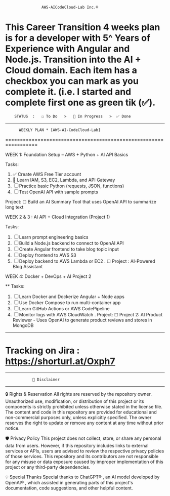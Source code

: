                     AWS-AICodeCloud-Lab Inc.®          
This Career Transition 4 weeks plan is for a developer with 5^ Years of Experience with Angular and Node.js. 
Transition into the AI + Cloud domain. Each item has a checkbox you can mark as you complete it. (i.e. I started and complete first one as green tik (✅).
===================================================================
        STATUS  :   ☐ To Do   >   🔄 In Progress   >  ✅ Done
*******************************************************************
          WEEKLY PLAN * [AWS-AI-CodeCloud-Lab]                           
=================================================================

WEEK 1: Foundation Setup – AWS + Python + AI API Basics

Tasks:
1. ✅ Create AWS Free Tier account
2. 🔄 Learn IAM, S3, EC2, Lambda, and API Gateway
3. ☐ Practice basic Python (requests, JSON, functions)
4. ☐ Test OpenAI API with sample prompts

Project:
☐ Build an AI Summary Tool that uses OpenAI API to summarize long text

 WEEK 2 & 3 : AI API + Cloud Integration (Project 1)

Tasks:
1. ☐ Learn prompt engineering basics
2. ☐ Build a Node.js backend to connect to OpenAI API
3. ☐ Create Angular frontend to take blog topic input
4. ☐ Deploy frontend to AWS S3
5. ☐ Deploy backend to AWS Lambda or EC2
.
☐ Project : AI-Powered Blog Assistant

 
WEEK 4: Docker + DevOps + AI Project 2

** Tasks:
1. ☐ Learn Docker and Dockerize Angular + Node apps
2. ☐ Use Docker Compose to run multi-container app
3. ☐ Learn GitHub Actions or AWS CodePipeline
4. ☐ Monitor logs with AWS CloudWatch
.
Project:
☐ Project 2: AI Product Reviewer - Uses OpenAI to generate product reviews and stores in MongoDB


************************************************

Tracking on Jira : https://shorturl.at/Oxph7
=================================================




********************************************
                📜 Disclaimer
********************************************
🔒 Rights & Reservation
All rights are reserved by the repository owner. Unauthorized use, modification, or distribution of this project or its components is strictly prohibited unless otherwise stated in the license file. The content and code in this repository are provided for educational and non-commercial purposes only, unless explicitly specified. The owner reserves the right to update or remove any content at any time without prior notice.

🛡️ Privacy Policy
This project does not collect, store, or share any personal data from users. However, if this repository includes links to external services or APIs, users are advised to review the respective privacy policies of those services. This repository and its contributors are not responsible for any misuse or data exposure caused by improper implementation of this project or any third-party dependencies.

💡 Special Thanks
Special thanks to ChatGPT® , an AI model developed by OpenAI® , which assisted in generating parts of this project's documentation, code suggestions, and other helpful content.
